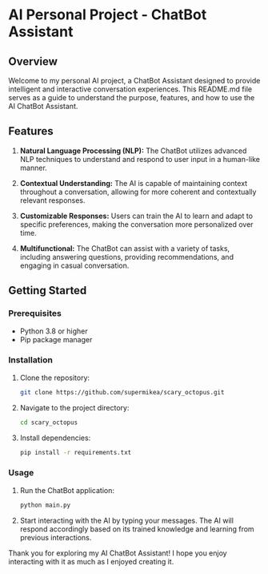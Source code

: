 # AI Personal Project - ChatBot Assistant

## Overview

Welcome to my personal AI project, a ChatBot Assistant designed to provide intelligent and interactive conversation experiences. This README.md file serves as a guide to understand the purpose, features, and how to use the AI ChatBot Assistant.

## Features

1. **Natural Language Processing (NLP):** The ChatBot utilizes advanced NLP techniques to understand and respond to user input in a human-like manner.

2. **Contextual Understanding:** The AI is capable of maintaining context throughout a conversation, allowing for more coherent and contextually relevant responses.

3. **Customizable Responses:** Users can train the AI to learn and adapt to specific preferences, making the conversation more personalized over time.

4. **Multifunctional:** The ChatBot can assist with a variety of tasks, including answering questions, providing recommendations, and engaging in casual conversation.

## Getting Started

### Prerequisites

- Python 3.8 or higher
- Pip package manager

### Installation

1. Clone the repository:

   ```bash
   git clone https://github.com/supermikea/scary_octopus.git
   ```

2. Navigate to the project directory:

   ```bash
   cd scary_octopus
   ```

3. Install dependencies:

   ```bash
   pip install -r requirements.txt
   ```

### Usage

1. Run the ChatBot application:

   ```bash
   python main.py
   ```

2. Start interacting with the AI by typing your messages. The AI will respond accordingly based on its trained knowledge and learning from previous interactions.


Thank you for exploring my AI ChatBot Assistant! I hope you enjoy interacting with it as much as I enjoyed creating it.
